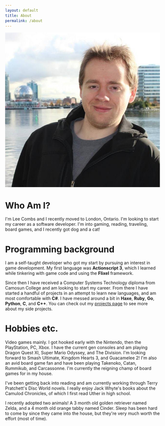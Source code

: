 ```yaml
---
layout: default
title: About
permalink: /about
---
```


<div class="about-intro" markdown="1">

  <div class="profile-image">
    <img src="/assets/profile_image.png">
  </div>
  
  <h1>Who Am I?</h1>

  I'm Lee Combs and I recently moved to London, Ontario. I'm looking to start my career as a software developer. I'm into gaming, reading, traveling, board games, and I recently got dog and a cat!

</div>

# Programming background

I am a self-taught developer who got my start by pursuing an interest in game development. My first language was **Actionscript 3**, which I learned while tinkering with game code and using the **Flixel** framework.

Since then I have received a Computer Systems Technology diploma from Camosun College and am looking to start my career. From there I have started a handful of projects in an attempt to learn new languages, and am most comfortable with **C#**. I have messed around a bit in **Haxe**, **Ruby**, **Go**, **Python**, **C**, and **C++**. You can check out my [projects page](http://leecombs.me/category/projects.html) to see more about my side projects.

# Hobbies etc.

Video games mainly. I got hooked early with the Nintendo, then the PlayStation, PC, Xbox. I have the current gen consoles and am playing Dragon Quest XI, Super Mario Odyssey, and The Division. I'm looking forward to Smash Ultimate, Kingdom Hearts 3, and Guacamelee 2! I'm also an avid board game fan and have been playing Takenoko, Catan, Rummikub, and Carcassonne. I'm currently the reigning champ of board games for in my house.

I've been getting back into reading and am currently working through Terry Pratchett's Disc World novels. I really enjoy Jack Whyte's books about the Camulod Chronicles, of which I first read Uther in high school.

<p style="margin-bottom:0;">
  I recently adopted two animals! A 3 month old golden retriever named Zelda, and a 4 month old orange tabby named Cinder. Sleep has been hard to come by since they came into the house, but they're very much worth the effort (most of time).
</p>
